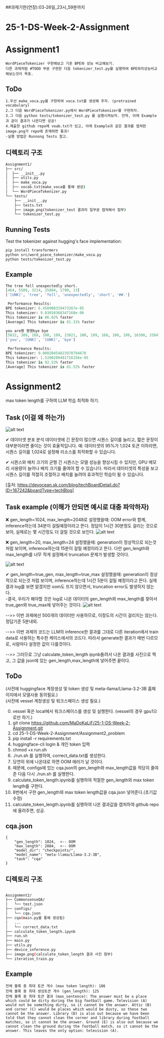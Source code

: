 ##과제기한(연장):03-26일_23시_59분까지

# 25-1-DS-Week-2-Assignment

# Assignment1
	WordPieceTokenizer 구현해보고 기존 BPE와 성능 비교해보기.
	다른 과제처럼 #TODO 부분 구현한 다음 tokenizer_test.py를 실행하여 BPE와의성능비교해보는것이 목표.
## ToDo
	1.우선 make_voca.py를 구현하여 voca.txt를 생성해 주자. (pretrained vocabulary)
    2.그 다음 WordPieceTokenizer.py에서 WordPieceTokenizer를 구현하자.
	3.그 다음 python tests/tokenizer_test.py 를 실행시켜보자. 만약, 아래 Example과 같이 결과가 나온다면 성공!
    4.제출한 github repo에 voab.txt가 있고, 아래 Example과 같은 결과를 캡쳐한 image.png가 repo에 존재하면 통과! 
    -실행 방법은 Runnong Tests 참고. 

## 디렉토리 구조
```bash
Assignment1/
├── src/
│  ├── __init__.py
│  ├── utils.py
│  ├── make_voca.py
│  ├── vocab.txt(make_voca를 통해 생성)
│  └── WordPieceTokenizer.py
└── tests/
    ├── __init__.py
    ├── tests.txt
    ├── image.png(tokenizer_test 결과의 일부분 캡쳐해서 첨부)
    └── tokenizer_test.py

```

## Running Tests

Test the tokenizer against hugging's face implementation:

```bash
pip install transformers
python src/word_piece_tokenizer/make_voca.py
python tests/tokenizer_test.py
```

## Example 

```python
The tree fell unexpectedly short.
[464, 5509, 3214, 25884, 1790, 13]
['[UNK]', 'tree', 'fell', 'unexpectedly', 'short', '##.']

 Performance Results:
BPE tokenizer: 6.458908319473267e-05
This tokenizer: 9.03010368347168e-06
This tokenizer is 86.02% faster
[Average] This tokenizer is 81.31% faster

you are짱 짱짱bye bye
[5832, 389, 168, 100, 109, 23821, 100, 109, 168, 100, 109, 16390, 33847]
['you', '[UNK]', '[UNK]', 'bye']

 Performance Results:
BPE tokenizer: 0.00020454823970794678
This tokenizer: 1.5280209481716156e-05
This tokenizer is 92.53% faster
[Average] This tokenizer is 81.52% faster


```

# Assignment2
max token length를 구하여 LLM 학습 최적화 하기.

## Task (이걸 왜 하는가)
![alt text](image.png)

✔ 데이터셋 분포 분석
데이터셋에 긴 문장이 많으면 시퀀스 길이를 늘리고, 짧은 문장이 대부분이라면 줄이는 것이 효율적입니다.
예: 데이터셋의 95%가 1,024 토큰 이하라면, 시퀀스 길이를 1,024로 설정해 리소스를 최적화할 수 있습니다.

✔ 시퀀스와 배치 크기의 균형
긴 시퀀스는 모델 성능을 향상시킬 수 있지만, GPU 메모리 사용량이 늘어나 배치 크기를 줄여야 할 수 있습니다.
따라서 데이터셋의 특성을 보고 시퀀스 길이를 적절히 조절하고 배치를 늘려야 효과적인 학습이 될 수 있습니다.

[출처: https://devocean.sk.com/blog/techBoardDetail.do?ID=167242&boardType=techBlog]

## Task example (이해가 안되면 예시로 대충 파악하자)
❌ gen_length=1024, max_length=2048로 설정했을때: 
    OOM error와 함께, inference하는데 34분이 걸릴예정이라고 뜬다. 정답이 1시간 30분정도 걸리는 것으로 보아, 
    실제로는 몇 시간정도 더 걸릴 것으로 보인다.
![alt text](image-3.png)

❌ gen_length=20, max_length=24 설정했을때: 
    generation이 정상적으로 되는것 처럼 보이며, inference하는데 15분이 걸릴 예정이라고 뜬다. 
    다만 gen_length와 max_length를 너무 작게 설정해서 truncation 문제가 발생할 것이다.

![alt text](image-2.png)

✔ gen_length=true_gen, max_length=true_max 설정했을때: 
    generation이 정상적으로 되는것 처럼 보이며, inference하는데 1시간 5분이 걸릴 예정이라고 뜬다.
    실제 결과 log를 보면 알겠지만 oom도 뜨지 않으면서, truncation error도 발생하지 않는다.  
-결국, 우리가 해야할 것은 log로 나온 데이터의 gen_length와 max_length를 찾아서 true_gen와 true_max에 넣어주는 것이다.
![alt text](image-1.png)

-->> 이번 과제에선 500개의 데이터만 사용하므로, 이정도의 시간이 걸리지는 않는다. 정답기준 5분내외.

-->> 이번 과제의 코드는 LLM의 inference한 결과를 그대로 다른 iteration에서 train data로 사용하는 특수한 케이스에서의 코드다. 따라서 generate한 결과가 매번 다르므로, 사람마다 설정한 값이 다를것이다. 

-->> 그러므로 그냥 calculate_token_length ipynb돌려서 나온 결과를 사진으로 찍고, 
     그 값을 json에 있는 gen_length,max_length에 넣어주면 끝이다.

## ToDo
(사전에 huggingface 계정생성 및 token 생성 및 meta-llama/Llama-3.2-3B 홈페이지에서 모델사용 동의필요.)    
(사전에 vessel 계정생성 및 워크스페이스 생성 필요.) 

0. vessel 혹은 local에서 워크스페이스를 생성 및 실행한다. (vessel의 경우 gpu1으로만 하기.) 
1. git clone https://github.com/MaDoKaLiF/25-1-DS-Week-2-Assignment.git
2. cd 25-1-DS-Week-2-Assignment/Assignment2_problem
3. pip install -r requirements.txt
4. huggingface-cli login & 개인 token 입력
5. chmod +x run.sh
6. ./run.sh 를 실행하여, correct_data.txt를 생성한다.
7. 당연히 위에 나온대로 하면 OOM 에러가 날 것이다.  
8. 때문에, configs에 있는 cqa.json의 gen_length와 max_length값을 적당히 줄여준 다음 다시 ./run.sh 를 실행한다.
9. calculate_token_length.ipynb를 실행하여 적절한 gen_length와 max token length를 구한다.
10. 8번에서 구한 gen_length와 max token length값을 cqa.json 넣어준다.(초기값 수정)
11. calculate_token_length.ipynb를 실행하여 나온 결과값을 캡처하여 github repo에 올려주면, 성공. 

## cqa.json
```
{
    "gen_length": 1024,  <-- OOM
    "max_length": 2084,  <-- OOM
    "model_dir": "checkpoints/",
    "model_name": "meta-llama/Llama-3.2-3B",
    "task": "cqa"
}
```

## 디렉토리 구조
```bash

Assignment2/
├── CommonsenseQA/
│   └── test.json
├── configs/
│   └── cqa.json
├── cqa(main.py를 통해 생성됨)
│	...
│	└── correct_data.txt
├── calculate_token_length.ipynb
├── run.sh
├── main.py
├── utils.py
├── device_inference.py
├── image.png(calculate_token_length 결과 사진 첨부)
└── iteration_train.py
```
## Example 

```
전체 블록 중 최대 토큰 개수 (max token length): 186
전체 블록 중 최대 생성토큰 개수 (gen_length): 125
전체 블록 중 최대 토큰 결과 (max_sentence): The answer must be a place which could be dirty during the big football game. Television (A) would not be something dirty, so it cannot be the answer. Attic (B) and corner (C) would be places which would be dusty, so these two cannot be the answer. Library (D) is also out because we have been told that they cannot clean the corner and library during football matches, so it cannot be the answer. Ground (E) is also out because we cannot clean the ground during the football match, so it cannot be the answer. This leaves the only option: television (A).
```
